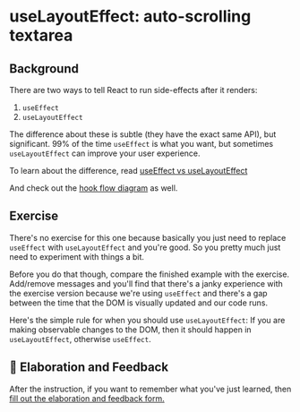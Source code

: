 # useLayoutEffect: auto-scrolling textarea

## Background

There are two ways to tell React to run side-effects after it renders:

1. `useEffect`
2. `useLayoutEffect`

The difference about these is subtle (they have the exact same API), but
significant. 99% of the time `useEffect` is what you want, but sometimes
`useLayoutEffect` can improve your user experience.

To learn about the difference, read
[useEffect vs useLayoutEffect](https://kentcdodds.com/blog/useeffect-vs-uselayouteffect)

And check out the [hook flow diagram](https://github.com/donavon/hook-flow) as
well.

## Exercise

There's no exercise for this one because basically you just need to replace
`useEffect` with `useLayoutEffect` and you're good. So you pretty much just need
to experiment with things a bit.

Before you do that though, compare the finished example with the exercise.
Add/remove messages and you'll find that there's a janky experience with the
exercise version because we're using `useEffect` and there's a gap between the
time that the DOM is visually updated and our code runs.

Here's the simple rule for when you should use `useLayoutEffect`: If you are
making observable changes to the DOM, then it should happen in
`useLayoutEffect`, otherwise `useEffect`.

## 🦉 Elaboration and Feedback

<div>
<span>After the instruction, if you want to remember what you've just learned, then </span>
<a rel="noopener noreferrer" target="_blank" href="https://ws.kcd.im/?ws=Advanced%20React%20Hooks%20%F0%9F%94%A5&e=04%3A%20useLayoutEffect%3A%20auto-scrolling%20textarea&em=email.bonnietsang%40gmail.com">
  fill out the elaboration and feedback form.
</a>
</div>
